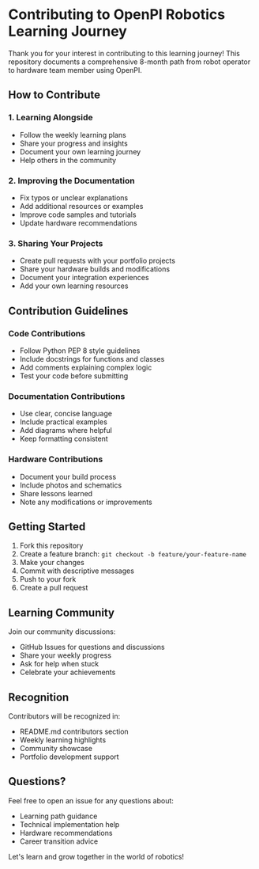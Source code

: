 # Contributing to OpenPI Robotics Learning Journey

Thank you for your interest in contributing to this learning journey! This repository documents a comprehensive 8-month path from robot operator to hardware team member using OpenPI.

## How to Contribute

### 1. Learning Alongside
- Follow the weekly learning plans
- Share your progress and insights
- Document your own learning journey
- Help others in the community

### 2. Improving the Documentation
- Fix typos or unclear explanations
- Add additional resources or examples
- Improve code samples and tutorials
- Update hardware recommendations

### 3. Sharing Your Projects
- Create pull requests with your portfolio projects
- Share your hardware builds and modifications
- Document your integration experiences
- Add your own learning resources

## Contribution Guidelines

### Code Contributions
- Follow Python PEP 8 style guidelines
- Include docstrings for functions and classes
- Add comments explaining complex logic
- Test your code before submitting

### Documentation Contributions
- Use clear, concise language
- Include practical examples
- Add diagrams where helpful
- Keep formatting consistent

### Hardware Contributions
- Document your build process
- Include photos and schematics
- Share lessons learned
- Note any modifications or improvements

## Getting Started

1. Fork this repository
2. Create a feature branch: `git checkout -b feature/your-feature-name`
3. Make your changes
4. Commit with descriptive messages
5. Push to your fork
6. Create a pull request

## Learning Community

Join our community discussions:
- GitHub Issues for questions and discussions
- Share your weekly progress
- Ask for help when stuck
- Celebrate your achievements

## Recognition

Contributors will be recognized in:
- README.md contributors section
- Weekly learning highlights
- Community showcase
- Portfolio development support

## Questions?

Feel free to open an issue for any questions about:
- Learning path guidance
- Technical implementation help
- Hardware recommendations
- Career transition advice

Let's learn and grow together in the world of robotics!
